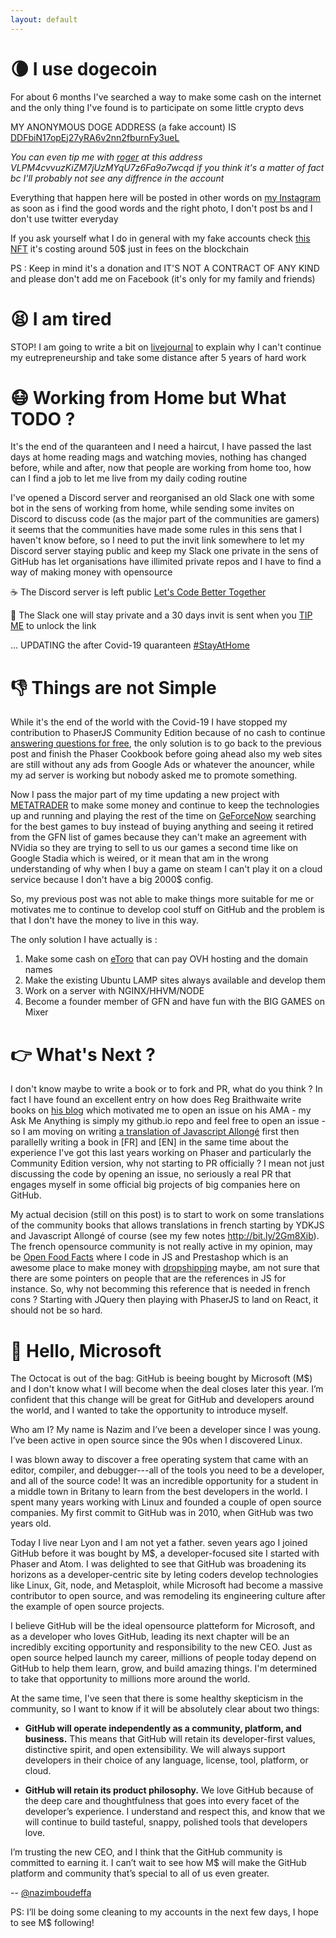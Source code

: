 ```yaml
---
layout: default
---
```


# 🌘 I use dogecoin

For about 6 months I've searched a way to make some cash on the internet and the only thing I've found is to participate on some little crypto devs

MY ANONYMOUS DOGE ADDRESS (a fake account) IS [DDFbiN17opEj27yRA6v2nn2fburnFy3ueL](https://dogechain.info/address/DDFbiN17opEj27yRA6v2nn2fburnFy3ueL)

*You can even tip me with [roger](https://theholyroger.com/) at this address VLPM4cvvuzKiZM7jUzMYqU7z6Fa9o7wcqd if you think it's a matter of fact bc I'll probably not see any diffrence in the account*

Everything that happen here will be posted in other words on [my Instagram](https://www.instagram.com/nazimboudeffa) as soon as i find the good words and the right photo, I don't post bs and I don't use twitter everyday

If you ask yourself what I do in general with my fake accounts check [this NFT](https://opensea.io/assets/0x8c5acf6dbd24c66e6fd44d4a4c3d7a2d955aaad2/110072971314011216380404500943545419230727261519465237232349005229132464281905) it's costing around 50$ just in fees on the blockchain

PS : Keep in mind it's a donation and IT'S NOT A CONTRACT OF ANY KIND and please don't add me on Facebook (it's only for my family and friends)

# 😫 I am tired

STOP! I am going to write a bit on [livejournal](https://nazimboudeffa.livejournal.com/tag/github) to explain why I can't continue my eutrepreneurship and take some distance after 5 years of hard work

# 😷 Working from Home but What TODO ?

It's the end of the quaranteen and I need a haircut, I have passed the last days at home reading mags and watching movies, nothing has changed before, while and after, now that people are working from home too, how can I find a job to let me live from my daily coding routine

I've opened a Discord server and reorganised an old Slack one with some bot in the sens of working from home, while sending some invites on Discord to discuss code (as the major part of the communities are gamers) it seems that the communities have made some rules in this sens that I haven't know before, so I need to put the invit link somewhere to let my Discord server staying public and keep my Slack one private in the sens of GitHub has let organisations have illimited private repos and I have to find a way of making money with opensource

☕ The Discord server is left public [Let's Code Better Together](https://discord.gg/EpZTKMb) 

🍰 The Slack one will stay private and a 30 days invit is sent when you [TIP ME](https://fr.tipeee.com/nazimboudeffa) to unlock the link

... UPDATING the after Covid-19 quaranteen [#StayAtHome](https://twitter.com/search?q=%23StayAtHome)

# 👎 Things are not Simple

While it's the end of the world with the Covid-19 I have stopped my contribution to PhaserJS Community Edition because of no cash to continue [answering questions for free](https://stackoverflow.com/search?q=user:2107253+[phaser-framework]), the only solution is to go back to the previous post and finish the Phaser Cookbook before going ahead also my web sites are still without any ads from Google Ads or whatever the anouncer, while my ad server is working but nobody asked me to promote something.

Now I pass the major part of my time updating a new project with [METATRADER](https://trello.com/b/YNVaqAtS/metatrader) to make some money and continue to keep the technologies up and running and playing the rest of the time on [GeForceNow](https://trello.com/b/EBT5dqv1/geforcenow) searching for the best games to buy instead of buying anything and seeing it retired from the GFN list of games because they can't make an agreement with NVidia so they are trying to sell to us our games a second time like on Google Stadia which is weired, or it mean that am in the wrong understanding of why when I buy a game on steam I can't play it on a cloud service because I don't have a big 2000$ config. 

So, my previous post was not able to make things more suitable for me or motivates me to continue to develop cool stuff on GitHub and the problem is that I don't have the money to live in this way.

The only solution I have actually is :

1. Make some cash on [eToro](https://www.etoro.com/people/nazimboudeffa) that can pay OVH hosting and the domain names
2. Make the existing Ubuntu LAMP sites always available and develop them
3. Work on a server with NGINX/HHVM/NODE
4. Become a founder member of GFN and have fun with the BIG GAMES on Mixer

# 👉 What's Next ?

I don't know maybe to write a book or to fork and PR, what do you think ? In fact I have found an excellent entry on how does Reg Braithwaite write books on [his blog](http://braythwayt.com/2015/01/29/how-i-write-books-with-github-and-leanpub.html) which motivated me to open an issue on his AMA - my Ask Me Anything is simply my github.io repo and feel free to open an issue - so I am moving on writing [a translation of Javascript Allongé](https://leanpub.com/javascript-rallonge) first then parallelly writing a book in [FR] and [EN] in the same time about the experience I've got this last years working on Phaser and particularly the Community Edition version, why not starting to PR officially ? I mean not just discussing the code by opening an issue, no seriously a real PR that engages myself in some official big projects of big companies here on GitHub.

My actual decision (still on this post) is to start to work on some translations of the community books that allows translations in french starting by YDKJS and Javascript Allongé of course (see my few notes http://bit.ly/2Gm8Xib). The french opensource community is not really active in my opinion, may be [Open Food Facts](https://openfoodfacts.org) where I code in JS and Prestashop which is an awesome place to make money with [dropshipping](https://github.com/nazimboudeffa/prestaliexpress) maybe, am not sure that there are some pointers on people that are the references in JS for instance. So, why not becomming this reference that is needed in french cons ? Starting with JQuery then playing with PhaserJS to land on React, it should not be so hard.


# 👋 Hello, Microsoft

The Octocat is out of the bag: GitHub is beeing bought by Microsoft (M$) and I don't know what I will become when the deal closes later this year. I’m confident that this change will be great for GitHub and developers around the world, and I wanted to take the opportunity to introduce myself.

Who am I? My name is Nazim and I’ve been a developer since I was young. I’ve been active in open source since the 90s when I discovered Linux.

I was blown away to discover a free operating system that came with an editor, compiler, and debugger---all of the tools you need to be a developer, and all of the source code! It was an incredible opportunity for a student in a middle town in Britany to learn from the best developers in the world. I spent many years working with Linux and founded a couple of open source companies. My first commit to GitHub was in 2010, when GitHub was two years old.

Today I live near Lyon and I am not yet a father. seven years ago I joined GitHub before it was bought by M$, a developer-focused site I started with Phaser and Atom. I was delighted to see that GitHub was broadening its horizons as a developer-centric site by leting coders develop  technologies like Linux, Git, node, and Metasploit, while Microsoft had become a massive contributor to open source, and was remodeling its engineering culture after the example of open source projects.

I believe GitHub will be the ideal opensource platteform for Microsoft, and as a developer who loves GitHub, leading its next chapter will be an incredibly exciting opportunity and responsibility to the new CEO. Just as open source helped launch my career, millions of people today depend on GitHub to help them learn, grow, and build amazing things. I'm determined to take that opportunity to millions more around the world.

At the same time, I've seen that there is some healthy skepticism in the community, so I want to know if it will be absolutely clear about two things:

* **GitHub will operate independently as a community, platform, and business.** This means that GitHub will retain its developer-first values, distinctive spirit, and open extensibility. We will always support developers in their choice of any language, license, tool, platform, or cloud.

* **GitHub will retain its product philosophy.** We love GitHub because of the deep care and thoughtfulness that goes into every facet of the developer’s experience. I understand and respect this, and know that we will continue to build tasteful, snappy, polished tools that developers love.

I’m trusting the new CEO, and I think that the GitHub community is committed to earning it. I can’t wait to see how M$ will make the GitHub platform and community that’s special to all of us even greater.

-- [@nazimboudeffa](https://github.com/nazimboudeffa)

PS: I’ll be doing some cleaning to my accounts in the next few days, I hope to see M$ following!
